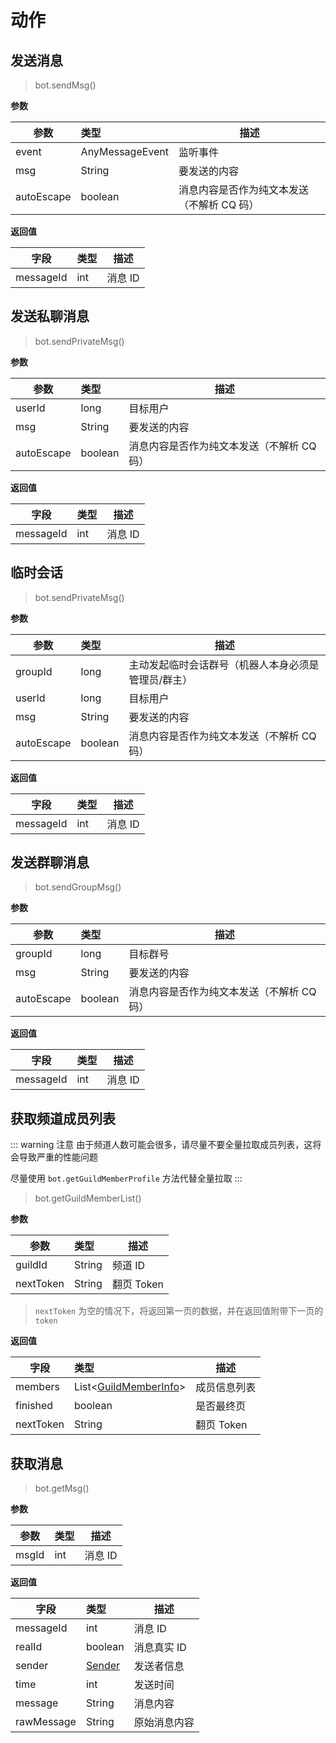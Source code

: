 # 动作

## 发送消息

> bot.sendMsg()

**参数**

| 参数       | 类型            | 描述                                       |
| ---------- | :-------------- | ------------------------------------------ |
| event      | AnyMessageEvent | 监听事件                                   |
| msg        | String          | 要发送的内容                               |
| autoEscape | boolean         | 消息内容是否作为纯文本发送（不解析 CQ 码） |

**返回值**

| 字段      | 类型 | 描述    |
| --------- | :--- | ------- |
| messageId | int  | 消息 ID |

## 发送私聊消息

> bot.sendPrivateMsg()

**参数**

| 参数       | 类型    | 描述                                       |
| ---------- | :------ | ------------------------------------------ |
| userId     | long    | 目标用户                                   |
| msg        | String  | 要发送的内容                               |
| autoEscape | boolean | 消息内容是否作为纯文本发送（不解析 CQ 码） |

**返回值**

| 字段      | 类型 | 描述    |
| --------- | :--- | ------- |
| messageId | int  | 消息 ID |

## 临时会话

> bot.sendPrivateMsg()

**参数**

| 参数       | 类型    | 描述                                                |
| ---------- | :------ | --------------------------------------------------- |
| groupId    | long    | 主动发起临时会话群号（机器人本身必须是管理员/群主） |
| userId     | long    | 目标用户                                            |
| msg        | String  | 要发送的内容                                        |
| autoEscape | boolean | 消息内容是否作为纯文本发送（不解析 CQ 码）          |

**返回值**

| 字段      | 类型 | 描述    |
| --------- | :--- | ------- |
| messageId | int  | 消息 ID |

## 发送群聊消息

> bot.sendGroupMsg()

**参数**

| 参数       | 类型    | 描述                                       |
| ---------- | :------ | ------------------------------------------ |
| groupId    | long    | 目标群号                                   |
| msg        | String  | 要发送的内容                               |
| autoEscape | boolean | 消息内容是否作为纯文本发送（不解析 CQ 码） |

**返回值**

| 字段      | 类型 | 描述    |
| --------- | :--- | ------- |
| messageId | int  | 消息 ID |

## 获取频道成员列表

::: warning 注意
由于频道人数可能会很多，请尽量不要全量拉取成员列表，这将会导致严重的性能问题

尽量使用 `bot.getGuildMemberProfile` 方法代替全量拉取
:::

> bot.getGuildMemberList()

**参数**

| 参数      | 类型   | 描述       |
| --------- | :----- | ---------- |
| guildId   | String | 频道 ID    |
| nextToken | String | 翻页 Token |

> `nextToken` 为空的情况下，将返回第一页的数据，并在返回值附带下一页的 `token`

**返回值**

| 字段      | 类型                                                | 描述         |
| --------- | :-------------------------------------------------- | ------------ |
| members   | List<[GuildMemberInfo](types.html#GuildMemberInfo)> | 成员信息列表 |
| finished  | boolean                                             | 是否最终页   |
| nextToken | String                                              | 翻页 Token   |

## 获取消息

> bot.getMsg()

**参数**

| 参数  | 类型 | 描述    |
| ----- | :--- | ------- |
| msgId | int  | 消息 ID |

**返回值**

| 字段       | 类型                        | 描述         |
| ---------- | :-------------------------- | ------------ |
| messageId  | int                         | 消息 ID      |
| realId     | boolean                     | 消息真实 ID  |
| sender     | [Sender](types.html#Sender) | 发送者信息   |
| time       | int                         | 发送时间     |
| message    | String                      | 消息内容     |
| rawMessage | String                      | 原始消息内容 |
